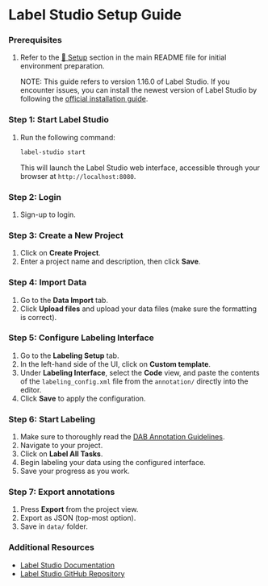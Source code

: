 # Label Studio Setup Guide

### Prerequisites

1. Refer to the [🔧 Setup](../README.md#-setup) section in the main README file for initial environment preparation.

    NOTE: This guide refers to version 1.16.0 of Label Studio. If you encounter issues, you can install the newest version of Label Studio by following the [official installation guide](https://labelstud.io/guide/install.html).

### Step 1: Start Label Studio

1. Run the following command:

    ```bash
    label-studio start
    ```

    This will launch the Label Studio web interface, accessible through your browser at `http://localhost:8080`.

### Step 2: Login
1. Sign-up to login.

### Step 3: Create a New Project
1. Click on **Create Project**.
2. Enter a project name and description, then click **Save**.

### Step 4: Import Data
1. Go to the **Data Import** tab.
2. Click **Upload files** and upload your data files (make sure the formatting is correct).

### Step 5: Configure Labeling Interface
1. Go to the **Labeling Setup** tab.
2. In the left-hand side of the UI, click on **Custom template**.
3. Under **Labeling Interface**, select the **Code** view, and paste the contents of the `labeling_config.xml` file from the `annotation/` directly into the editor.
4. Click **Save** to apply the configuration.

### Step 6: Start Labeling
1. Make sure to thoroughly read the [DAB Annotation Guidelines](annotation/DAB_Annotation_Guidelines.pdf).
2. Navigate to your project.
3. Click on **Label All Tasks**.
4. Begin labeling your data using the configured interface.
5. Save your progress as you work.

### Step 7: Export annotations
1. Press **Export** from the project view.
2. Export as JSON (top-most option).
3. Save in `data/` folder.

### Additional Resources
- [Label Studio Documentation](https://labelstud.io/documentation.html)
- [Label Studio GitHub Repository](https://github.com/heartexlabs/label-studio)